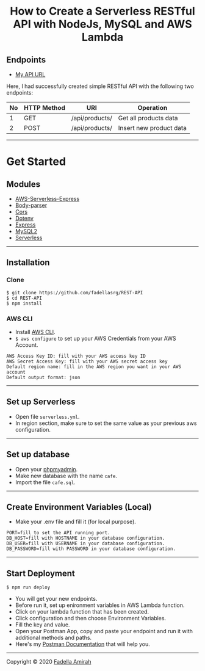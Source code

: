 <h1 align="center">How to Create a Serverless RESTful API with NodeJs, MySQL and AWS Lambda</h1>

## Endpoints
- [My API URL](https://38qvnu90k1.execute-api.us-east-1.amazonaws.com/production/api/products)
<p>Here, I had successfully created simple RESTful API with the following two endpoints:</p>

| No  | HTTP Method | URI                               | Operation                                 |
| --- | ----------- | ----------------------------------| ----------------------------------------- |
| 1   | GET         | /api/products/                    | Get all products data                     |
| 2   | POST        | /api/products/                    | Insert new product data                   |
---
# Get Started
## Modules
- [AWS-Serverless-Express](https://www.npmjs.com/package/aws-serverless-express)
- [Body-parser](https://www.npmjs.com/package/body-parser)
- [Cors](https://www.npmjs.com/package/cors)
- [Dotenv](https://www.npmjs.com/package/dotenv)
- [Express](https://www.npmjs.com/package/express)
- [MySQL2](https://www.npmjs.com/package/mysql2)
- [Serverless](https://www.npmjs.com/package/serverless) 
---
## Installation
### Clone
```
$ git clone https://github.com/fadellasrg/REST-API
$ cd REST-API
$ npm install
```
### AWS CLI
- Install [AWS CLI](https://aws.amazon.com/cli/).
- `$ aws configure` to set up your AWS Credentials from your AWS Account.
```
AWS Access Key ID: fill with your AWS access key ID
AWS Secret Access Key: fill with your AWS secret access key
Default region name: fill in the AWS region you want in your AWS account
Default output format: json
```
---
## Set up Serverless
- Open file `serverless.yml`.
- In region section, make sure to set the same value as your previous aws configuration.
---
## Set up database
- Open your [phpmyadmin](http://localhost/phpmyadmin/).
- Make new database with the name `cafe`.
- Import the file `cafe.sql`.
---
## Create Environment Variables (Local)
- Make your .env file and fill it (for local purpose).
```
PORT=fill to set the API running port.
DB_HOST=fill with HOSTNAME in your database configuration.
DB_USER=fill with USERNAME in your database configuration.
DB_PASSWORD=fill with PASSWORD in your database configuration.
```
---
## Start Deployment
```
$ npm run deploy
```
- You will get your new endpoints. 
- Before run it, set up enironment variables in AWS Lambda function.
- Click on your lambda function that has been created.
- Click configuration and then choose Environment Variables.
- Fill the key and value.
- Open your Postman App, copy and paste your endpoint and run it with additional methods and paths.
- Here's my [Postman Documentation](https://documenter.getpostman.com/view/13713483/TzCMe8cZ) that will help you.
---
Copyright © 2020 [Fadella Amirah](https://github.com/fadellasrg)